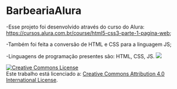 # BarbeariaAlura

-Esse projeto foi desenvolvido através do curso do Alura: https://cursos.alura.com.br/course/html5-css3-parte-1-pagina-web;

-Também foi feita a conversão de HTML e CSS para a linguagem JS;

-Linguagens de programação presentes são: HTML, CSS, JS.
![](https://www.google.com/url?sa=i&url=https%3A%2F%2Fbr.linkedin.com%2Fin%2Fsal%25C3%25A3o-barbearia-127964280&psig=AOvVaw21iL1b8CHuNFN6eyef_o0Q&ust=1690887048295000&source=images&cd=vfe&opi=89978449&ved=0CBEQjRxqFwoTCIDciajjuIADFQAAAAAdAAAAABAS)

<a rel="license" href="http://creativecommons.org/licenses/by/4.0/"><img alt="Creative Commons License" style="border-width:0" src="https://i.creativecommons.org/l/by/4.0/88x31.png" /></a><br /> Este trabalho está licenciado a: <a rel="license" href="http://creativecommons.org/licenses/by/4.0/">Creative Commons Attribution 4.0 International License</a>.
